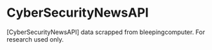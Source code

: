 # CyberSecurityNewsAPI
[CyberSecurityNewsAPI] data scrapped from bleepingcomputer. For research used only.
